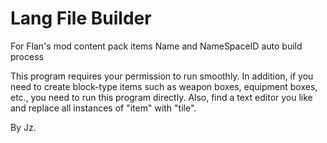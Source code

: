 # Lang File Builder
For Flan's mod content pack items Name and NameSpaceID auto build process

This program requires your permission to run smoothly.
In addition, if you need to create block-type items such as weapon boxes, equipment boxes, etc.,
you need to run this program directly. Also, find a text editor you like
and replace all instances of "item" with "tile".

By Jz.
